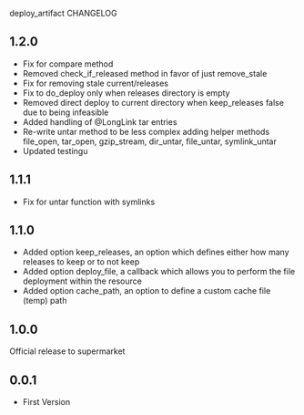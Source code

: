 deploy_artifact CHANGELOG

1.2.0
-----
- Fix for compare method
- Removed check_if_released method in favor of just remove_stale
- Fix for removing stale current/releases
- Fix to do_deploy only when releases directory is empty
- Removed direct deploy to current directory when keep_releases false due to being infeasible
- Added handling of @LongLink tar entries
- Re-write untar method to be less complex adding helper methods file_open, tar_open, gzip_stream, dir_untar, file_untar, symlink_untar
- Updated testingu

1.1.1
-----
- Fix for untar function with symlinks

1.1.0
-----
- Added option keep_releases, an option which defines either how many releases to keep or to not keep
- Added option deploy_file, a callback which allows you to perform the file deployment within the resource
- Added option cache_path, an option to define a custom cache file (temp) path

1.0.0
----
Official release to supermarket

0.0.1
----
- First Version
